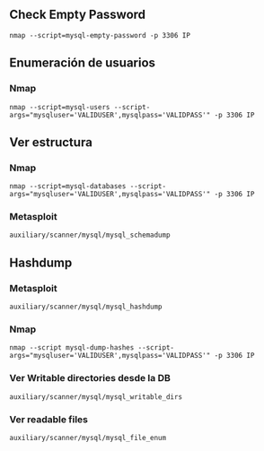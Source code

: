 ## Check Empty Password
```
nmap --script=mysql-empty-password -p 3306 IP
```	
## Enumeración de usuarios
### Nmap
```
nmap --script=mysql-users --script-args="mysqluser='VALIDUSER',mysqlpass='VALIDPASS'" -p 3306 IP
```	
## Ver estructura
### Nmap
```
nmap --script=mysql-databases --script-args="mysqluser='VALIDUSER',mysqlpass='VALIDPASS'" -p 3306 IP
```
### Metasploit 
```
auxiliary/scanner/mysql/mysql_schemadump
```
## Hashdump
### Metasploit
```
auxiliary/scanner/mysql/mysql_hashdump
```
### Nmap
```
nmap --script mysql-dump-hashes --script-args="mysqluser='VALIDUSER',mysqlpass='VALIDPASS'" -p 3306 IP
```		
### Ver Writable directories desde la DB
```
auxiliary/scanner/mysql/mysql_writable_dirs
```
### Ver readable files
```
auxiliary/scanner/mysql/mysql_file_enum
```
